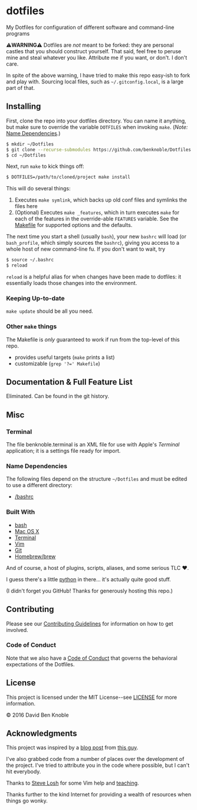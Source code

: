 # dotfiles

My Dotfiles for configuration of different software and command-line programs

:warning:**WARNING**:warning: Dotfiles are _not_ meant to be forked: they are
personal castles that you should construct yourself. That said, feel free to
peruse mine and steal whatever you like. Attribute me if you want, or don't. I
don't care.

In spite of the above warning, I have tried to make this repo easy-ish to fork
and play with. Sourcing local files, such as `~/.gitconfig.local`, is a large
part of that.

## Installing

First, clone the repo into your dotfiles directory. You can name it anything,
but make sure to override the variable `DOTFILES` when invoking `make`. (_Note:_
[Name Dependencies](#name-dependencies).)

```bash
$ mkdir ~/Dotfiles
$ git clone --recurse-submodules https://github.com/benknoble/Dotfiles.git ~/Dotfiles
$ cd ~/Dotfiles
```

Next, run `make` to kick things off:

```bash
$ DOTFILES=/path/to/cloned/project make install
```

This will do several things:

1. Executes `make symlink`, which backs up old conf files and symlinks
   the files here
2. (Optional) Executes `make _features`, which in turn executes `make` for each
   of the features in the override-able `FEATURES` variable. See the
   [Makefile](/Makefile) for supported options and the defaults.

The next time you start a shell (usually `bash`), your new `bashrc` will load
(or `bash_profile`, which simply sources the `bashrc`), giving you access to a
whole host of new command-line fu. If you don't want to wait, try

```bash
$ source ~/.bashrc
$ reload
```

`reload` is a helpful alias for when changes have been made to dotfiles: it
essentially loads those changes into the environment.

### Keeping Up-to-date

`make update` should be all you need.

### Other `make` things

The Makefile is _only_ guaranteed to work if run from the top-level of this
repo.

- provides useful targets (`make` prints a list)
- customizable (`grep '?=' Makefile`)

## Documentation & Full Feature List

Eliminated. Can be found in the git history.

## Misc

### Terminal

The file benknoble.terminal is an XML file for use with Apple's *Terminal*
application; it is a settings file ready for import.

### Name Dependencies

The following files depend on the structure `~/Dotfiles` and must be edited to
use a different directory:

- [/bashrc](/links/bashrc)

### Built With

* [bash](https://www.gnu.org/software/bash/)
* [Mac OS X](https://en.wikipedia.org/wiki/OS_X_El_Capitan)
* [Terminal](https://en.wikipedia.org/wiki/Terminal_(macOS))
* [Vim](https://github.com/vim/vim)
* [Git](https://git-scm.com)
* [Homebrew/brew](https://brew.sh)

And of course, a host of plugins, scripts, aliases, and some serious TLC :heart:.

I guess there's a little [python](https://www.python.org) in there... it's
actually quite good stuff.

(I didn't forget you GitHub! Thanks for generously hosting this repo.)

## Contributing

Please see our [Contributing Guidelines](/CONTRIBUTING.md) for information on
how to get involved.

### Code of Conduct

Note that we also have a [Code of Conduct](/CODE_OF_CONDUCT.md) that governs the
behavioral expectations of the Dotfiles.

## License

This project is licensed under the MIT License--see [LICENSE](/LICENSE) for more
information.

© 2016 David Ben Knoble

## Acknowledgments

This project was inspired by a [blog
post](http://blog.smalleycreative.com/tutorials/using-git-and-github-to-manage-your-dotfiles/)
from [this guy](https://github.com/michaeljsmalley).

I've also grabbed code from a number of places over the development of the
project. I've tried to attribute you in the code where possible, but I can't hit
everybody.

Thanks to [Steve Losh](http://stevelosh.com/blog/2010/09/coming-home-to-vim/)
for some Vim help and [teaching](http://learnvimscriptthehardway.stevelosh.com).

Thanks further to the kind Internet for providing a wealth of resources when
things go wonky.
